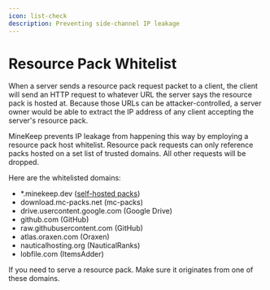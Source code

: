 ```yaml
---
icon: list-check
description: Preventing side-channel IP leakage
---
```


# Resource Pack Whitelist

When a server sends a resource pack request packet to a client, the client will send an HTTP request to whatever URL the server says the resource pack is hosted at. Because those URLs can be attacker-controlled, a server owner would be able to extract the IP address of any client accepting the server's resource pack.

MineKeep prevents IP leakage from happening this way by employing a resource pack host whitelist. Resource pack requests can only reference packs hosted on a set list of trusted domains. All other requests will be dropped.

Here are the whitelisted domains:

* \*.minekeep.dev ([self-hosted packs](../opening-http-ports.md))
* download.mc-packs.net (mc-packs)
* drive.usercontent.google.com (Google Drive)
* github.com (GitHub)
* raw.githubusercontent.com (GitHub)
* atlas.oraxen.com (Oraxen)
* nauticalhosting.org (NauticalRanks)
* lobfile.com (ItemsAdder)

If you need to serve a resource pack. Make sure it originates from one of these domains.
